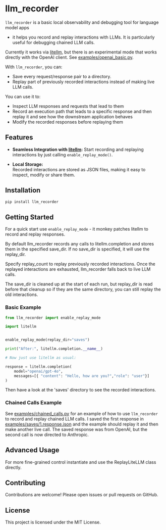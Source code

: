 # llm_recorder

`llm_recorder` is a basic local observability and debugging tool for language model apps
- it helps you record and replay interactions with LLMs.
It is particularly useful for debugging chained LLM calls.

Currently it works via [litellm](https://github.com/BerriAI/litellm),
but there is an experimental mode that works directly with the OpenAI client.
See [examples/openai_basic.py](examples/openai_basic.py).

With `llm_recorder`, you can:

- Save every request/response pair to a directory.
- Replay part of previously recorded interactions instead of making live LLM calls.

You can use it to:
- Inspect LLM responses and requests that lead to them
- Record an execution path that leads to a specific response and then replay it and see how the downstream application behaves
- Modify the recorded responses before replaying them

## Features

- **Seamless Integration with [litellm](https://github.com/BerriAI/litellm):**
  Start recording and replaying interactions by just calling `enable_replay_mode()`.
  
- **Local Storage:**  
  Recorded interactions are stored as JSON files, making it easy to inspect, modify or share them.

## Installation

```bash
pip install llm_recorder
```

## Getting Started

For a quick start use `enable_replay_mode` - it monkey patches litellm to record and replay responses.

By default llm_recorder records any calls to litellm.completion and stores them in the specified save_dir.
If no save_dir is specified, it will use the replay_dir.

Specify replay_count to replay previously recorded interactions.
Once the replayed interactions are exhausted, llm_recorder falls back to live LLM calls.

The save_dir is cleaned up at the start of each run, but replay_dir is read before that cleanup
so if they are the same directory, you can still replay the old interactions.


### Basic Example

```python
from llm_recorder import enable_replay_mode

import litellm


enable_replay_mode(replay_dir="saves")

print("After:", litellm.completion.__name__)

# Now just use litellm as usual:

response = litellm.completion(
    model="openai/gpt-4o",
    messages=[{ "content": "Hello, how are you?","role": "user"}]
)
```
Then have a look at the 'saves' directory to see the recorded interactions.

### Chained Calls Example
See [examples/chained_calls.py](examples/chained_calls.py) for an example of how to use `llm_recorder` to record and replay chained LLM calls.
I saved the first response in [examples/saves/1.response.json](examples/saves/1.response.json) and the example should replay it and then make another live call.
The saved response was from OpenAI, but the second call is now directed to Anthropic.

## Advanced Usage

For more fine-grained control instantiate and use the ReplayLiteLLM class directly.

## Contributing

Contributions are welcome! Please open issues or pull requests on GitHub.

## License

This project is licensed under the MIT License.


